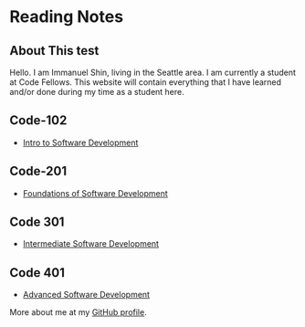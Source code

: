 # **Reading Notes**

## About This test

Hello. I am Immanuel Shin, living in the Seattle area. I am currently a student at Code Fellows. This website will contain everything that I have learned and/or done during my time as a student here.

## Code-102

- [Intro to Software Development](Main/Code-102)

## Code-201

- [Foundations of Software Development](Main/Code-201)

## Code 301

- [Intermediate Software Development](Main/Code-301.md)

## Code 401

- [Advanced Software Development](Main/Code-401.md)

More about me at my [GitHub profile](https://github.com/ImmanuelShin).
